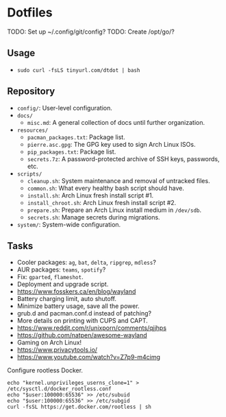 # Dotfiles

TODO: Set up ~/.config/git/config?
TODO: Create /opt/go/?

## Usage

* `sudo curl -fsLS tinyurl.com/dtdot | bash`

## Repository

* `config/`: User-level configuration.
* `docs/`
  * `misc.md`: A general collection of docs until further organization.
* `resources/`
  * `pacman_packages.txt`: Package list.
  * `pierre.asc.gpg`: The GPG key used to sign Arch Linux ISOs.
  * `pip_packages.txt`: Package list.
  * `secrets.7z`: A password-protected archive of SSH keys, passwords, etc.
* `scripts/`
  * `cleanup.sh`: System maintenance and removal of untracked files.
  * `common.sh`: What every healthy bash script should have.
  * `install.sh`: Arch Linux fresh install script #1.
  * `install_chroot.sh`: Arch Linux fresh install script #2.
  * `prepare.sh`: Prepare an Arch Linux install medium in `/dev/sdb`.
  * `secrets.sh`: Manage secrets during migrations.
* `system/`: System-wide configuration.

## Tasks

* Cooler packages: `ag`, `bat`, `delta`, `ripgrep`, `mdless`?
* AUR packages: `teams`, `spotify`?
* Fix: `gparted`, `flameshot`.
* Deployment and upgrade script.
* https://www.fosskers.ca/en/blog/wayland
* Battery charging limit, auto shutoff.
* Minimize battery usage, save all the power.
* grub.d and pacman.conf.d instead of patching?
* More details on printing with CUPS and CAPT.
* https://www.reddit.com/r/unixporn/comments/qjjhps
* https://github.com/natpen/awesome-wayland
* Gaming on Arch Linux!
* https://www.privacytools.io/
* https://www.youtube.com/watch?v=Z7p9-m4cimg

Configure rootless Docker.
```
echo "kernel.unprivileges_userns_clone=1" > /etc/sysctl.d/docker_rootless.conf
echo "$user:100000:65536" >> /etc/subuid
echo "$user:100000:65536" >> /etc/subgid
curl -fsSL https://get.docker.com/rootless | sh
```
